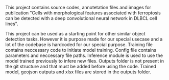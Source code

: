 This project contains source codes, annotetation files and images for publication "Cells with morphological features associated with ferroptosis can be detected with a deep convolutional neural network in DLBCL cell lines". 

This project can be used as a starting point for other similar object detection tasks. However it is purpose made for our special usecase and a lot of the codebase is hardcoded for our special purpose. 
Training file contains neccessary code to initiate model training. Config file contains parameters and neccessary file paths. Inference module is used to use the model trained previously to infere new files. Outputs folder is not present in the git structure and that must be added before using the code. 
Trained model, geojson outputs and xlsx files are stored in the outputs folder. 

